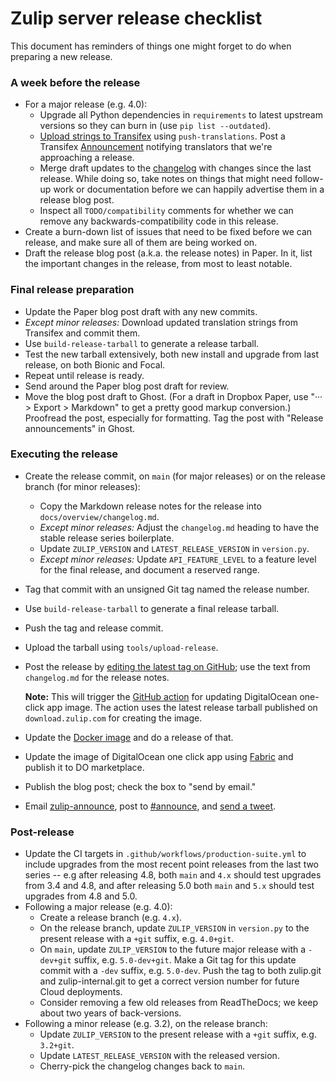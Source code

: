 # Zulip server release checklist

This document has reminders of things one might forget to do when
preparing a new release.

### A week before the release

- For a major release (e.g. 4.0):
  - Upgrade all Python dependencies in
    `requirements` to latest upstream versions so they can burn in (use
    `pip list --outdated`).
  - [Upload strings to
    Transifex](../translating/internationalization.html#translation-process)
    using `push-translations`. Post a Transifex
    [Announcement](https://www.transifex.com/zulip/zulip/announcements/)
    notifying translators that we're approaching a release.
  - Merge draft updates to the [changelog](../overview/changelog.md)
    with changes since the last release. While doing so, take notes on
    things that might need follow-up work or documentation before we
    can happily advertise them in a release blog post.
  - Inspect all `TODO/compatibility` comments for whether we can
    remove any backwards-compatibility code in this release.
- Create a burn-down list of issues that need to be fixed before we can
  release, and make sure all of them are being worked on.
- Draft the release blog post (a.k.a. the release notes) in Paper. In
  it, list the important changes in the release, from most to least
  notable.

### Final release preparation

- Update the Paper blog post draft with any new commits.
- _Except minor releases:_ Download updated translation strings from
  Transifex and commit them.
- Use `build-release-tarball` to generate a release tarball.
- Test the new tarball extensively, both new install and upgrade from last
  release, on both Bionic and Focal.
- Repeat until release is ready.
- Send around the Paper blog post draft for review.
- Move the blog post draft to Ghost. (For a draft in Dropbox Paper,
  use "··· > Export > Markdown" to get a pretty good markup
  conversion.) Proofread the post, especially for formatting. Tag
  the post with "Release announcements" in Ghost.

### Executing the release

- Create the release commit, on `main` (for major releases) or on the
  release branch (for minor releases):
  - Copy the Markdown release notes for the release into
    `docs/overview/changelog.md`.
  - _Except minor releases:_ Adjust the `changelog.md` heading to have
    the stable release series boilerplate.
  - Update `ZULIP_VERSION` and `LATEST_RELEASE_VERSION` in `version.py`.
  - _Except minor releases:_ Update `API_FEATURE_LEVEL` to a feature
    level for the final release, and document a reserved range.
- Tag that commit with an unsigned Git tag named the release number.
- Use `build-release-tarball` to generate a final release tarball.
- Push the tag and release commit.
- Upload the tarball using `tools/upload-release`.
- Post the release by [editing the latest tag on
  GitHub](https://github.com/zulip/zulip/tags); use the text from
  `changelog.md` for the release notes.

  **Note:** This will trigger the [GitHub action](https://github.com/zulip/zulip/blob/main/tools/oneclickapps/README.md)
  for updating DigitalOcean one-click app image. The action uses the latest release
  tarball published on `download.zulip.com` for creating the image.

- Update the [Docker image](https://github.com/zulip/docker-zulip) and
  do a release of that.
- Update the image of DigitalOcean one click app using
  [Fabric](https://github.com/zulip/marketplace-partners) and publish
  it to DO marketplace.
- Publish the blog post; check the box to "send by email."
- Email [zulip-announce](https://groups.google.com/g/zulip-announce),
  post to [#announce](https://chat.zulip.org/#narrow/stream/1-announce),
  and [send a tweet](https://twitter.com/zulip).

### Post-release

- Update the CI targets in `.github/workflows/production-suite.yml` to
  include upgrades from the most recent point releases from the last
  two series -- e.g after releasing 4.8, both `main` and `4.x`
  should test upgrades from 3.4 and 4.8, and after releasing 5.0 both
  `main` and `5.x` should test upgrades from 4.8 and 5.0.
- Following a major release (e.g. 4.0):
  - Create a release branch (e.g. `4.x`).
  - On the release branch, update `ZULIP_VERSION` in `version.py` to
    the present release with a `+git` suffix, e.g. `4.0+git`.
  - On `main`, update `ZULIP_VERSION` to the future major release with
    a `-dev+git` suffix, e.g. `5.0-dev+git`. Make a Git tag for this
    update commit with a `-dev` suffix, e.g. `5.0-dev`. Push the tag
    to both zulip.git and zulip-internal.git to get a correct version
    number for future Cloud deployments.
  - Consider removing a few old releases from ReadTheDocs; we keep about
    two years of back-versions.
- Following a minor release (e.g. 3.2), on the release branch:
  - Update `ZULIP_VERSION` to the present release with a `+git`
    suffix, e.g. `3.2+git`.
  - Update `LATEST_RELEASE_VERSION` with the released version.
  - Cherry-pick the changelog changes back to `main`.
